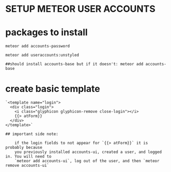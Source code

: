# SETUP METEOR USER ACCOUNTS

# packages to install

    meteor add accounts-password

    meteor add useraccounts:unstyled

    ##should install accounts-base but if it doesn't: meteor add accounts-base

# create basic template

    `<template name="login">
      <div class="login">
        <i class="glyphicon glyphicon-remove close-login"></i>
        {{> atForm}}
      </div>
    </template>`

    ## important side note:

        if the login fields to not appear for `{{> atForm}}` it is probably because
        you previously installed accounts-ui, created a user, and logged in. You will need to
        `meteor add accounts-ui`, log out of the user, and then `meteor remove accounts-ui`

#
